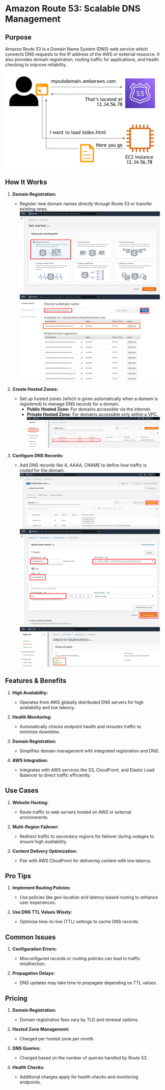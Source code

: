 # **Amazon Route 53: Scalable DNS Management**

## **Purpose**

Amazon Route 53 is a Domain Name System (DNS) web service which connects DNS requests to the IP address of the AWS or external resource. It also provides domain registration, routing traffic for applications, and health checking to improve reliability.  
![route53](Assets/r1.png)


## **How It Works**

1. **Domain Registration:**
   - Register new domain names directly through Route 53 or transfer existing ones.  
   ![route53](Assets/r2.png)
   ![route53](Assets/r3.png)

2. **Create Hosted Zones:**
   - Set up hosted zones (which is given automatically when a domain is registered) to manage DNS records for a domain.  
     - **Public Hosted Zone:** For domains accessible via the internet.  
     - **Private Hosted Zone:** For domains accessible only within a VPC.  
   ![route53](Assets/r4.png)

3. **Configure DNS Records:**
   - Add DNS records like A, AAAA, CNAME to define how traffic is routed for the domain.  
   ![route53](Assets/r5.png)
      ![route53](Assets/r6.png)
         ![route53](Assets/r7.png)


## **Features & Benefits**

1. **High Availability:**
   - Operates from AWS globally distributed DNS servers for high availability and low latency.

2. **Health Monitoring:**
   - Automatically checks endpoint health and reroutes traffic to minimize downtime.

3. **Domain Registration:**
   - Simplifies domain management with integrated registration and DNS.

4. **AWS Integration:**
   - Integrates with AWS services like S3, CloudFront, and Elastic Load Balancer to direct traffic efficiently.



## **Use Cases**

1. **Website Hosting:**
   - Route traffic to web servers hosted on AWS or external environments.

2. **Multi-Region Failover:**
   - Redirect traffic to secondary regions for failover during outages to ensure high availability.

3. **Content Delivery Optimization:**
   - Pair with AWS CloudFront for delivering content with low latency.



## **Pro Tips**


1. **Implement Routing Policies:**
   - Use policies like geo-location and latency-based routing to enhance user experiences.

2. **Use DNS TTL Values Wisely:**
   - Optimize time-to-live (TTL) settings to cache DNS records.


## **Common Issues**

1. **Configuration Errors:**
   - Misconfigured records or routing policies can lead to traffic misdirection.

2. **Propagation Delays:**
   - DNS updates may take time to propagate depending on TTL values.


## **Pricing**

1. **Domain Registration:**
   - Domain registration fees vary by TLD and renewal options.

2. **Hosted Zone Management:**
   - Charged per hosted zone per month.

3. **DNS Queries:**
   - Charged based on the number of queries handled by Route 53.

4. **Health Checks:**
   - Additional charges apply for health checks and monitoring endpoints.



